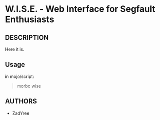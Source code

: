 W.I.S.E. - Web Interface for Segfault Enthusiasts
===================================================




DESCRIPTION
--------------
Here it is.



Usage
------
in mojo/script:
>morbo wise


AUTHORS
--------
* ZadYree